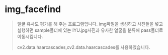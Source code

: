 # img_facefind
>얼굴 유사도 평가를 해 주는 프로그램입니다.
>img파일을 생성하고 사진들을 넣고 실행하면
>sample폴더에 있는 IYU.jpg사진과 유사한 얼굴을 분류해 pass폴더로 이동시킵니다.
>
>cv2.data.haarcascades,cv2.data.haarcascades를 사용하였습니다.
>

